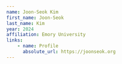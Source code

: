 ```yaml
---
name: Joon-Seok Kim
first_name: Joon-Seok
last_name: Kim
year: 2024
affiliation: Emory University
links:
    - name: Profile
      absolute_url: https://joonseok.org
---
```

